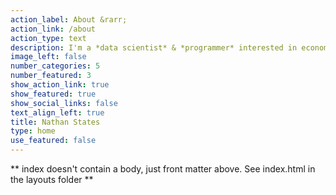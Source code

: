 ```yaml
---
action_label: About &rarr;
action_link: /about
action_type: text 
description: I'm a *data scientist* & *programmer* interested in economic and international relations topics. This site hosts all my **data visualizations**, **web applications**, and **posts** on subjects of personal interest.
image_left: false
number_categories: 5
number_featured: 3 
show_action_link: true
show_featured: true
show_social_links: false
text_align_left: true
title: Nathan States
type: home
use_featured: false
---
```


** index doesn't contain a body, just front matter above.
See index.html in the layouts folder **
